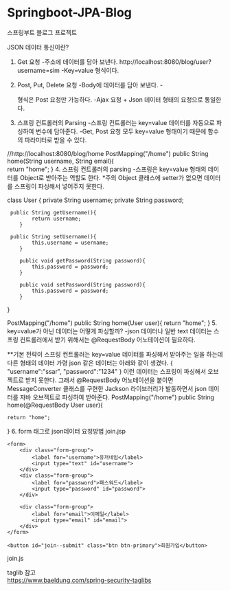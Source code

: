 # Springboot-JPA-Blog
스프링부트 블로그 프로젝트 

JSON 데이터 통신이란? 

1. Get 요청
-주소에 데이터를 담아 보낸다. 
http://localhost:8080/blog/user?username=sim
-Key=value  형식이다. 
 
2. Post, Put, Delete 요청
-Body에 데이터를 담아 보낸다. 
-<form method=“Post”> 형식은 Post 요청만 가능하다. 
-Ajax 요청 + Json 데이터 형태의 요청으로 통일한다. 

3. 스프링 컨트롤러의 Parsing
-스프링 컨트롤러는 key=value 데이터를 자동으로 파싱하여 변수에 담아준다.
-Get, Post 요청 모두 key=value 형태이기 때문에 함수의 파라미터로 받을 수 있다.

//http://localhost:8080/blog/home
PostMapping("/home")
public String home(String username, String email){	
    return "home";
}
4. 스프링 컨트롤러의 parsing
-스프링은 key=value 형태의 데이터를 Object로 받아주는 역할도 한다.
*주의 Object 클래스에 setter가 없으면 데이터를 스프링이 파싱해서 넣어주지 못한다.

class User {
	private String username;
    	private String password;
    
   	 public String getUsername(){
    		return username;
    	}
    
   	 public String setUsername(){
    		this.username = username;
    	}
    
    	public void getPassword(String password){
    		this.password = password;
    	}	
    
    	public void setPassword(String password){
    		this.password = password;
    	}
}

PostMapping("/home")
public String home(User user){
	return "home";
}
5. key=value가 아닌 데이터는 어떻게 파싱할까?
-json 데이터나 일반 text 데이터는 스프링 컨트롤러에서 받기 위해서는 @RequestBody 어노테이션이 필요하다.


**기본 전략이 스프링 컨트롤러는 key=value 데이터를 파싱해서 받아주는 일을 하는데 다른 형태의 데이터 가령 json 같은 데이터는 아래와 같이 생겼다.
{
    "username":"ssar",
    "password":"1234"
}
이런 데이터는 스프링이 파싱해서 오브젝트로 받지 못한다. 그래서 @RequestBody 어노테이션을 붙이면 MessageConverter 클래스를 구현한 Jackson 라이브러리가 발동하면서 json 데이터를 자바 오브젝트로 파싱하여 받아준다.
PostMapping("/home")
public String home(@RequestBody User user){
	
    return "home";
}
6. form 태그로 json데이터 요청방법
join.jsp
<div class="container">

	<form>
		<div class="form-group">
			<label for="username">유저네임</label> 
			<input type="text" id="username">
		</div>
		<div class="form-group">
			<label for="password">패스워드</label> 
			<input type="password" id="password">
		</div>
		
		<div class="form-group">
			<label for="email">이메일</label> 
			<input type="email" id="email">
		</div>
	</form>
	
	<button id="join--submit" class="btn btn-primary">회원가입</button>

</div>

<script src="/js/join.js"></script>
join.js
<script>
$('#join--submit').on('click', function() {
	var data = {
		username : $('#username').val(),
		password : $('#password').val(),
		email : $('#email').val()
	};

	$.ajax({
		type : 'POST',
		url : '/user/join',
		data : JSON.stringify(data),
		contentType : 'application/json; charset=utf-8',
		dataType : 'json'
	}).done(function(r) {
		if (r.statusCode == 200) {
			console.log(r);
			alert('회원가입 성공');
			location.href = '/user/login';
		} else {
			if (r.msg == '아이디중복') {
				console.log(r);
				alert('아이디가 중복되었습니다.');
			} else {
				console.log(r);
				alert('회원가입 실패');
			}
		}
	}).fail(function(r) {
		var message = JSON.parse(r.responseText);
		console.log((message));
		alert('서버 오류');
	});
});
</script>

	

	
	
	
	
	
taglib 참고 	
https://www.baeldung.com/spring-security-taglibs
